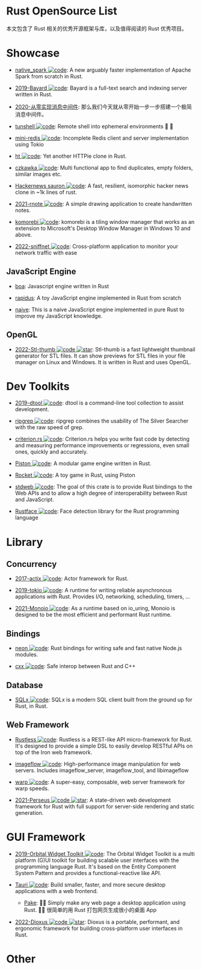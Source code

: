 # Rust OpenSource List

本文包含了 Rust 相关的优秀开源框架与库，以及值得阅读的 Rust 优秀项目。

# Showcase

- [native_spark ![code](https://ng-tech.icu/assets/code.svg)](https://github.com/rajasekarv/native_spark): A new arguably faster implementation of Apache Spark from scratch in Rust.

- [2019-Bayard ![code](https://ng-tech.icu/assets/code.svg)](https://github.com/mosuka/bayard): Bayard is a full-text search and indexing server written in Rust.

- [2020-从零实现消息中间件](https://github.com/nkbai/learnrustbynats): 那么我们今天就从零开始一步一步搭建一个极简消息中间件。

- [tunshell ![code](https://ng-tech.icu/assets/code.svg)](https://github.com/TimeToogo/tunshell): Remote shell into ephemeral environments 🐚 🦀

- [mini-redis ![code](https://ng-tech.icu/assets/code.svg)](https://github.com/tokio-rs/mini-redis): Incomplete Redis client and server implementation using Tokio

- [ht ![code](https://ng-tech.icu/assets/code.svg)](https://github.com/ducaale/ht): Yet another HTTPie clone in Rust.

- [czkawka ![code](https://ng-tech.icu/assets/code.svg)](https://github.com/qarmin/czkawka): Multi functional app to find duplicates, empty folders, similar images etc.

- [Hackernews sauron ![code](https://ng-tech.icu/assets/code.svg)](https://github.com/ivanceras/hackernews-sauron): A fast, resilient, isomorphic hacker news clone in ~1k lines of rust.

- [2021-rnote ![code](https://ng-tech.icu/assets/code.svg)](https://github.com/flxzt/rnote): A simple drawing application to create handwritten notes.

- [komorebi ![code](https://ng-tech.icu/assets/code.svg)](https://github.com/LGUG2Z/komorebi): komorebi is a tiling window manager that works as an extension to Microsoft's Desktop Window Manager in Windows 10 and above.

- [2022-sniffnet ![code](https://ng-tech.icu/assets/code.svg)](https://github.com/GyulyVGC/sniffnet): Cross-platform application to monitor your network traffic with ease

## JavaScript Engine

- [boa](https://github.com/jasonwilliams/boa): Javascript engine written in Rust

- [rapidus](https://github.com/maekawatoshiki/rapidus): A toy JavaScript engine implemented in Rust from scratch

- [naive](https://github.com/hsiaosiyuan0/naive): This is a naive JavaScript engine implemented in pure Rust to improve my JavaScript knowledge.

## OpenGL

- [2022-Stl-thumb ![code](https://ng-tech.icu/assets/code.svg) ![star](https://img.shields.io/github/stars/unlimitedbacon/stl-thumb)](https://github.com/unlimitedbacon/stl-thumb): Stl-thumb is a fast lightweight thumbnail generator for STL files. It can show previews for STL files in your file manager on Linux and Windows. It is written in Rust and uses OpenGL.

# Dev Toolkits

- [2019-dtool ![code](https://ng-tech.icu/assets/code.svg)](https://github.com/guoxbin/dtool): dtool is a command-line tool collection to assist development.

- [ripgrep ![code](https://ng-tech.icu/assets/code.svg)](https://github.com/BurntSushi/ripgrep): ripgrep combines the usability of The Silver Searcher with the raw speed of grep.

- [criterion.rs ![code](https://ng-tech.icu/assets/code.svg)](https://github.com/japaric/criterion.rs): Criterion.rs helps you write fast code by detecting and measuring performance improvements or regressions, even small ones, quickly and accurately.

- [Piston ![code](https://ng-tech.icu/assets/code.svg)](https://github.com/PistonDevelopers/piston): A modular game engine written in Rust.

- [Rocket ![code](https://ng-tech.icu/assets/code.svg)](https://github.com/aochagavia/rocket): A toy game in Rust, using Piston

- [stdweb ![code](https://ng-tech.icu/assets/code.svg)](https://github.com/koute/stdweb): The goal of this crate is to provide Rust bindings to the Web APIs and to allow a high degree of interoperability between Rust and JavaScript.

- [Rustface ![code](https://ng-tech.icu/assets/code.svg)](https://github.com/atomashpolskiy/rustface): Face detection library for the Rust programming language

# Library

## Concurrency

- [2017-actix ![code](https://ng-tech.icu/assets/code.svg)](https://github.com/actix/actix): Actor framework for Rust.

- [2019-tokio ![code](https://ng-tech.icu/assets/code.svg)](https://github.com/tokio-rs/tokio): A runtime for writing reliable asynchronous applications with Rust. Provides I/O, networking, scheduling, timers, ...

- [2021-Monoio ![code](https://ng-tech.icu/assets/code.svg)](https://github.com/bytedance/monoio): As a runtime based on io_uring, Monoio is designed to be the most efficient and performant Rust runtime.

## Bindings

- [neon ![code](https://ng-tech.icu/assets/code.svg)](https://github.com/neon-bindings/neon): Rust bindings for writing safe and fast native Node.js modules.

- [cxx ![code](https://ng-tech.icu/assets/code.svg)](https://github.com/dtolnay/cxx): Safe interop between Rust and C++

## Database

- [SQLx ![code](https://ng-tech.icu/assets/code.svg)](https://github.com/launchbadge/sqlx): SQLx is a modern SQL client built from the ground up for Rust, in Rust.

## Web Framework

- [Rustless ![code](https://ng-tech.icu/assets/code.svg)](https://github.com/rustless/rustless): Rustless is a REST-like API micro-framework for Rust. It's designed to provide a simple DSL to easily develop RESTful APIs on top of the Iron web framework.

- [imageflow ![code](https://ng-tech.icu/assets/code.svg)](https://github.com/imazen/imageflow): High-performance image manipulation for web servers. Includes imageflow_server, imageflow_tool, and libimageflow

- [warp ![code](https://ng-tech.icu/assets/code.svg)](https://github.com/seanmonstar/warp): A super-easy, composable, web server framework for warp speeds.

- [2021-Perseus ![code](https://ng-tech.icu/assets/code.svg) ![star](https://img.shields.io/github/stars/framesurge/perseus)](https://github.com/framesurge/perseus): A state-driven web development framework for Rust with full support for server-side rendering and static generation.

# GUI Framework

- [2019-Orbital Widget Toolkit ![code](https://ng-tech.icu/assets/code.svg)](https://github.com/redox-os/orbtk): The Orbital Widget Toolkit is a multi platform (G)UI toolkit for building scalable user interfaces with the programming language Rust. It's based on the Entity Component System Pattern and provides a functional-reactive like API.

- [Tauri ![code](https://ng-tech.icu/assets/code.svg)](https://github.com/tauri-apps/tauri): Build smaller, faster, and more secure desktop applications with a web frontend.

  - [Pake](https://github.com/tw93/Pake): 🤱🏻 Simply make any web page a desktop application using Rust. 🤱🏻 很简单的用 Rust 打包网页生成很小的桌面 App

- [2022-Dioxus ![code](https://ng-tech.icu/assets/code.svg) ![star](https://img.shields.io/github/stars/2022-DioxusLabs/dioxus)](https://github.com/2022-DioxusLabs/dioxus): Dioxus is a portable, performant, and ergonomic framework for building cross-platform user interfaces in Rust.

# Other
